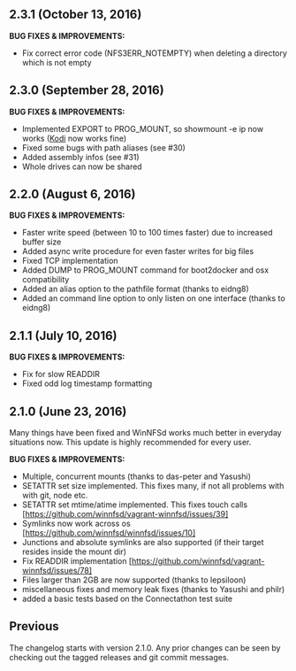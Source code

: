 ## 2.3.1 (October 13, 2016)

**BUG FIXES & IMPROVEMENTS:**

- Fix correct error code (NFS3ERR_NOTEMPTY) when deleting a directory which is not empty

## 2.3.0 (September 28, 2016)

**BUG FIXES & IMPROVEMENTS:**

- Implemented EXPORT to PROG_MOUNT, so showmount -e ip now works ([Kodi](https://kodi.tv) now works fine)
- Fixed some bugs with path aliases (see #30)
- Added assembly infos (see #31)
- Whole drives can now be shared

## 2.2.0 (August 6, 2016)

**BUG FIXES & IMPROVEMENTS:**

- Faster write speed (between 10 to 100 times faster) due to increased buffer size
- Added async write procedure for even faster writes for big files
- Fixed TCP implementation
- Added DUMP to PROG_MOUNT command for boot2docker and osx compatibility
- Added an alias option to the pathfile format (thanks to eidng8)
- Added an command line option to only listen on one interface (thanks to eidng8)

## 2.1.1 (July 10, 2016)

**BUG FIXES & IMPROVEMENTS:**

- Fix for slow READDIR
- Fixed odd log timestamp formatting

## 2.1.0 (June 23, 2016)

Many things have been fixed and WinNFSd works much better in everyday situations now.
This update is highly recommended for every user.

**BUG FIXES & IMPROVEMENTS:**

- Multiple, concurrent mounts (thanks to das-peter and Yasushi)
- SETATTR set size implemented. This fixes many, if not all problems with with git, node etc.
- SETATTR set mtime/atime implemented. This fixes touch calls [https://github.com/winnfsd/vagrant-winnfsd/issues/39]
- Symlinks now work across os [https://github.com/winnfsd/winnfsd/issues/10]
- Junctions and absolute symlinks are also supported (if their target resides inside the mount dir)
- Fix READDIR implementation [https://github.com/winnfsd/vagrant-winnfsd/issues/78]
- Files larger than 2GB are now supported (thanks to lepsiloon)
- miscellaneous fixes and memory leak fixes (thanks to Yasushi and philr)
- added a basic tests based on the Connectathon test suite

## Previous

The changelog starts with version 2.1.0. Any prior changes can be
seen by checking out the tagged releases and git commit messages.
